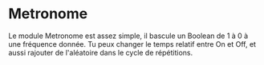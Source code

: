 # Metronome

Le module Metronome est assez simple, il bascule un Boolean de 1 à 0 à une fréquence donnée. Tu peux changer le temps relatif entre On et Off, et aussi rajouter de l'aléatoire dans le cycle de répétitions.

